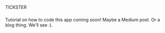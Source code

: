 TICKSTER
###
Tutorial on how to code this app coming soon! Maybe a Medium post. Or a blog thing. We'll see :).
